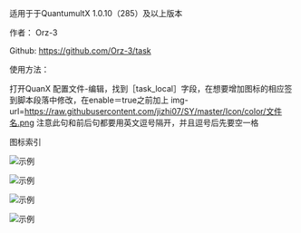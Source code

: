 适用于于QuantumultX 1.0.10（285）及以上版本

作者： Orz-3

Github: https://github.com/Orz-3/task

使用方法：

  打开QuanX 配置文件-编辑，找到［task_local］字段，在想要增加图标的相应签到脚本段落中修改，在enable＝true之前加上
  img-url=https://raw.githubusercontent.com/jizhi07/SY/master/Icon/color/文件名.png
  注意此句和前后句都要用英文逗号隔开，并且逗号后先要空一格


图标索引

![示例](https://github.com/jizhi07/SY/blob/master/Icon/image/1.png)

![示例](https://github.com/jizhi07/SY/blob/master/Icon/image/2.png)

![示例](https://github.com/jizhi07/SY/blob/master/Icon/image/3.png)

![示例](https://github.com/jizhi07/SY/blob/master/Icon/image/4.png)


